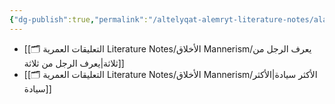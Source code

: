 ```yaml
---
{"dg-publish":true,"permalink":"/altelyqat-alemryt-literature-notes/alakhlaq-mannerism/alakhlaq-mannerism/"}
---
```



-  [[🗂️ التعليقات العمرية Literature Notes/الأخلاق Mannerism/يعرف الرجل من ثلاثة\|يعرف الرجل من ثلاثة]]
-  [[🗂️ التعليقات العمرية Literature Notes/الأخلاق Mannerism/الأكثر سيادة\|الأكثر سيادة]]

